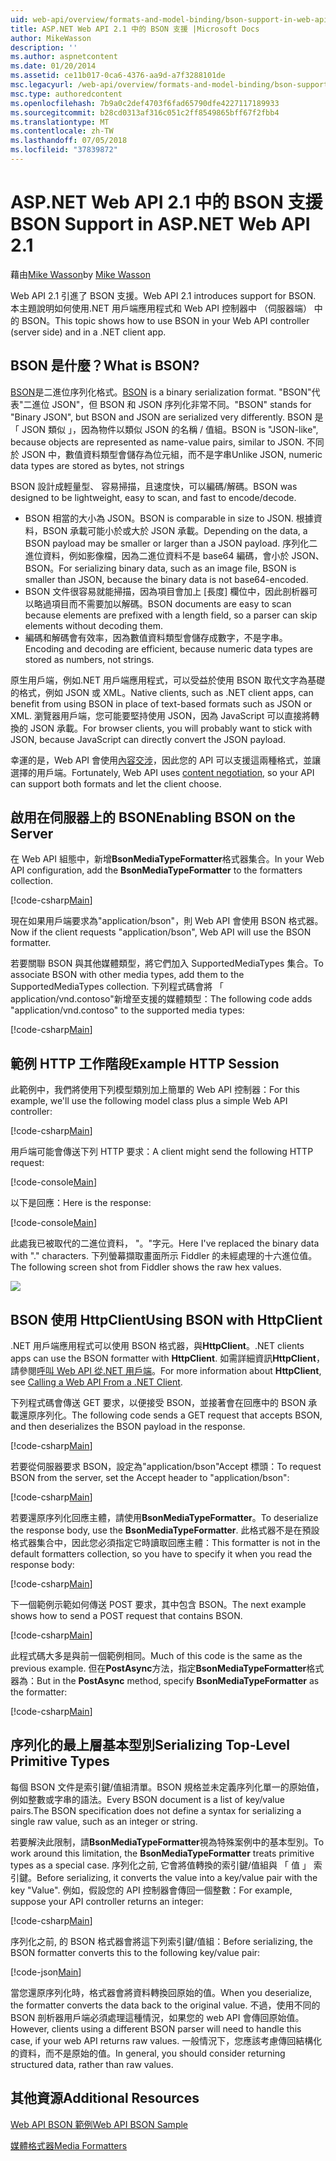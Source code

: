 ```yaml
---
uid: web-api/overview/formats-and-model-binding/bson-support-in-web-api-21
title: ASP.NET Web API 2.1 中的 BSON 支援 |Microsoft Docs
author: MikeWasson
description: ''
ms.author: aspnetcontent
ms.date: 01/20/2014
ms.assetid: ce11b017-0ca6-4376-aa9d-a7f3288101de
msc.legacyurl: /web-api/overview/formats-and-model-binding/bson-support-in-web-api-21
msc.type: authoredcontent
ms.openlocfilehash: 7b9a0c2def4703f6fad65790dfe4227117189933
ms.sourcegitcommit: b28cd0313af316c051c2ff8549865bff67f2fbb4
ms.translationtype: MT
ms.contentlocale: zh-TW
ms.lasthandoff: 07/05/2018
ms.locfileid: "37839872"
---
```

<a name="bson-support-in-aspnet-web-api-21"></a><span data-ttu-id="b60cc-102">ASP.NET Web API 2.1 中的 BSON 支援</span><span class="sxs-lookup"><span data-stu-id="b60cc-102">BSON Support in ASP.NET Web API 2.1</span></span>
====================
<span data-ttu-id="b60cc-103">藉由[Mike Wasson](https://github.com/MikeWasson)</span><span class="sxs-lookup"><span data-stu-id="b60cc-103">by [Mike Wasson](https://github.com/MikeWasson)</span></span>

<span data-ttu-id="b60cc-104">Web API 2.1 引進了 BSON 支援。</span><span class="sxs-lookup"><span data-stu-id="b60cc-104">Web API 2.1 introduces support for BSON.</span></span> <span data-ttu-id="b60cc-105">本主題說明如何使用.NET 用戶端應用程式和 Web API 控制器中 （伺服器端） 中的 BSON。</span><span class="sxs-lookup"><span data-stu-id="b60cc-105">This topic shows how to use BSON in your Web API controller (server side) and in a .NET client app.</span></span>

## <a name="what-is-bson"></a><span data-ttu-id="b60cc-106">BSON 是什麼？</span><span class="sxs-lookup"><span data-stu-id="b60cc-106">What is BSON?</span></span>

<span data-ttu-id="b60cc-107">[BSON](http://bsonspec.org/)是二進位序列化格式。</span><span class="sxs-lookup"><span data-stu-id="b60cc-107">[BSON](http://bsonspec.org/) is a binary serialization format.</span></span> <span data-ttu-id="b60cc-108">"BSON"代表"二進位 JSON"，但 BSON 和 JSON 序列化非常不同。</span><span class="sxs-lookup"><span data-stu-id="b60cc-108">"BSON" stands for "Binary JSON", but BSON and JSON are serialized very differently.</span></span> <span data-ttu-id="b60cc-109">BSON 是 「 JSON 類似 」，因為物件以類似 JSON 的名稱 / 值組。</span><span class="sxs-lookup"><span data-stu-id="b60cc-109">BSON is "JSON-like", because objects are represented as name-value pairs, similar to JSON.</span></span> <span data-ttu-id="b60cc-110">不同於 JSON 中，數值資料類型會儲存為位元組，而不是字串</span><span class="sxs-lookup"><span data-stu-id="b60cc-110">Unlike JSON, numeric data types are stored as bytes, not strings</span></span>

<span data-ttu-id="b60cc-111">BSON 設計成輕量型、 容易掃描，且速度快，可以編碼/解碼。</span><span class="sxs-lookup"><span data-stu-id="b60cc-111">BSON was designed to be lightweight, easy to scan, and fast to encode/decode.</span></span>

- <span data-ttu-id="b60cc-112">BSON 相當的大小為 JSON。</span><span class="sxs-lookup"><span data-stu-id="b60cc-112">BSON is comparable in size to JSON.</span></span> <span data-ttu-id="b60cc-113">根據資料，BSON 承載可能小於或大於 JSON 承載。</span><span class="sxs-lookup"><span data-stu-id="b60cc-113">Depending on the data, a BSON payload may be smaller or larger than a JSON payload.</span></span> <span data-ttu-id="b60cc-114">序列化二進位資料，例如影像檔，因為二進位資料不是 base64 編碼，會小於 JSON、 BSON。</span><span class="sxs-lookup"><span data-stu-id="b60cc-114">For serializing binary data, such as an image file, BSON is smaller than JSON, because the binary data is not base64-encoded.</span></span>
- <span data-ttu-id="b60cc-115">BSON 文件很容易就能掃描，因為項目會加上 [長度] 欄位中，因此剖析器可以略過項目而不需要加以解碼。</span><span class="sxs-lookup"><span data-stu-id="b60cc-115">BSON documents are easy to scan because elements are prefixed with a length field, so a parser can skip elements without decoding them.</span></span>
- <span data-ttu-id="b60cc-116">編碼和解碼會有效率，因為數值資料類型會儲存成數字，不是字串。</span><span class="sxs-lookup"><span data-stu-id="b60cc-116">Encoding and decoding are efficient, because numeric data types are stored as numbers, not strings.</span></span>

<span data-ttu-id="b60cc-117">原生用戶端，例如.NET 用戶端應用程式，可以受益於使用 BSON 取代文字為基礎的格式，例如 JSON 或 XML。</span><span class="sxs-lookup"><span data-stu-id="b60cc-117">Native clients, such as .NET client apps, can benefit from using BSON in place of text-based formats such as JSON or XML.</span></span> <span data-ttu-id="b60cc-118">瀏覽器用戶端，您可能要堅持使用 JSON，因為 JavaScript 可以直接將轉換的 JSON 承載。</span><span class="sxs-lookup"><span data-stu-id="b60cc-118">For browser clients, you will probably want to stick with JSON, because JavaScript can directly convert the JSON payload.</span></span>

<span data-ttu-id="b60cc-119">幸運的是，Web API 會使用[內容交涉](content-negotiation.md)，因此您的 API 可以支援這兩種格式，並讓選擇的用戶端。</span><span class="sxs-lookup"><span data-stu-id="b60cc-119">Fortunately, Web API uses [content negotiation](content-negotiation.md), so your API can support both formats and let the client choose.</span></span>

## <a name="enabling-bson-on-the-server"></a><span data-ttu-id="b60cc-120">啟用在伺服器上的 BSON</span><span class="sxs-lookup"><span data-stu-id="b60cc-120">Enabling BSON on the Server</span></span>

<span data-ttu-id="b60cc-121">在 Web API 組態中，新增**BsonMediaTypeFormatter**格式器集合。</span><span class="sxs-lookup"><span data-stu-id="b60cc-121">In your Web API configuration, add the **BsonMediaTypeFormatter** to the formatters collection.</span></span>

[!code-csharp[Main](bson-support-in-web-api-21/samples/sample1.cs)]

<span data-ttu-id="b60cc-122">現在如果用戶端要求為"application/bson"，則 Web API 會使用 BSON 格式器。</span><span class="sxs-lookup"><span data-stu-id="b60cc-122">Now if the client requests "application/bson", Web API will use the BSON formatter.</span></span>

<span data-ttu-id="b60cc-123">若要關聯 BSON 與其他媒體類型，將它們加入 SupportedMediaTypes 集合。</span><span class="sxs-lookup"><span data-stu-id="b60cc-123">To associate BSON with other media types, add them to the SupportedMediaTypes collection.</span></span> <span data-ttu-id="b60cc-124">下列程式碼會將 「 application/vnd.contoso"新增至支援的媒體類型：</span><span class="sxs-lookup"><span data-stu-id="b60cc-124">The following code adds "application/vnd.contoso" to the supported media types:</span></span>

[!code-csharp[Main](bson-support-in-web-api-21/samples/sample2.cs)]

## <a name="example-http-session"></a><span data-ttu-id="b60cc-125">範例 HTTP 工作階段</span><span class="sxs-lookup"><span data-stu-id="b60cc-125">Example HTTP Session</span></span>

<span data-ttu-id="b60cc-126">此範例中，我們將使用下列模型類別加上簡單的 Web API 控制器：</span><span class="sxs-lookup"><span data-stu-id="b60cc-126">For this example, we'll use the following model class plus a simple Web API controller:</span></span>

[!code-csharp[Main](bson-support-in-web-api-21/samples/sample3.cs)]

<span data-ttu-id="b60cc-127">用戶端可能會傳送下列 HTTP 要求：</span><span class="sxs-lookup"><span data-stu-id="b60cc-127">A client might send the following HTTP request:</span></span>

[!code-console[Main](bson-support-in-web-api-21/samples/sample4.cmd)]

<span data-ttu-id="b60cc-128">以下是回應：</span><span class="sxs-lookup"><span data-stu-id="b60cc-128">Here is the response:</span></span>

[!code-console[Main](bson-support-in-web-api-21/samples/sample5.cmd)]

<span data-ttu-id="b60cc-129">此處我已被取代的二進位資料， &quot;。&quot;字元。</span><span class="sxs-lookup"><span data-stu-id="b60cc-129">Here I've replaced the binary data with &quot;.&quot; characters.</span></span> <span data-ttu-id="b60cc-130">下列螢幕擷取畫面所示 Fiddler 的未經處理的十六進位值。</span><span class="sxs-lookup"><span data-stu-id="b60cc-130">The following screen shot from Fiddler shows the raw hex values.</span></span>

[![](bson-support-in-web-api-21/_static/image2.png)](bson-support-in-web-api-21/_static/image1.png)

## <a name="using-bson-with-httpclient"></a><span data-ttu-id="b60cc-131">BSON 使用 HttpClient</span><span class="sxs-lookup"><span data-stu-id="b60cc-131">Using BSON with HttpClient</span></span>

<span data-ttu-id="b60cc-132">.NET 用戶端應用程式可以使用 BSON 格式器，與**HttpClient**。</span><span class="sxs-lookup"><span data-stu-id="b60cc-132">.NET clients apps can use the BSON formatter with **HttpClient**.</span></span> <span data-ttu-id="b60cc-133">如需詳細資訊**HttpClient**，請參閱[呼叫 Web API 從.NET 用戶端](../advanced/calling-a-web-api-from-a-net-client.md)。</span><span class="sxs-lookup"><span data-stu-id="b60cc-133">For more information about **HttpClient**, see [Calling a Web API From a .NET Client](../advanced/calling-a-web-api-from-a-net-client.md).</span></span>

<span data-ttu-id="b60cc-134">下列程式碼會傳送 GET 要求，以便接受 BSON，並接著會在回應中的 BSON 承載還原序列化。</span><span class="sxs-lookup"><span data-stu-id="b60cc-134">The following code sends a GET request that accepts BSON, and then deserializes the BSON payload in the response.</span></span>

[!code-csharp[Main](bson-support-in-web-api-21/samples/sample6.cs)]

<span data-ttu-id="b60cc-135">若要從伺服器要求 BSON，設定為"application/bson"Accept 標頭：</span><span class="sxs-lookup"><span data-stu-id="b60cc-135">To request BSON from the server, set the Accept header to "application/bson":</span></span>

[!code-csharp[Main](bson-support-in-web-api-21/samples/sample7.cs)]

<span data-ttu-id="b60cc-136">若要還原序列化回應主體，請使用**BsonMediaTypeFormatter**。</span><span class="sxs-lookup"><span data-stu-id="b60cc-136">To deserialize the response body, use the **BsonMediaTypeFormatter**.</span></span> <span data-ttu-id="b60cc-137">此格式器不是在預設格式器集合中，因此您必須指定它時讀取回應主體：</span><span class="sxs-lookup"><span data-stu-id="b60cc-137">This formatter is not in the default formatters collection, so you have to specify it when you read the response body:</span></span>

[!code-csharp[Main](bson-support-in-web-api-21/samples/sample8.cs)]

<span data-ttu-id="b60cc-138">下一個範例示範如何傳送 POST 要求，其中包含 BSON。</span><span class="sxs-lookup"><span data-stu-id="b60cc-138">The next example shows how to send a POST request that contains BSON.</span></span>

[!code-csharp[Main](bson-support-in-web-api-21/samples/sample9.cs)]

<span data-ttu-id="b60cc-139">此程式碼大多是與前一個範例相同。</span><span class="sxs-lookup"><span data-stu-id="b60cc-139">Much of this code is the same as the previous example.</span></span> <span data-ttu-id="b60cc-140">但在**PostAsync**方法，指定**BsonMediaTypeFormatter**格式器為：</span><span class="sxs-lookup"><span data-stu-id="b60cc-140">But in the **PostAsync** method, specify **BsonMediaTypeFormatter** as the formatter:</span></span>

[!code-csharp[Main](bson-support-in-web-api-21/samples/sample10.cs)]

## <a name="serializing-top-level-primitive-types"></a><span data-ttu-id="b60cc-141">序列化的最上層基本型別</span><span class="sxs-lookup"><span data-stu-id="b60cc-141">Serializing Top-Level Primitive Types</span></span>

<span data-ttu-id="b60cc-142">每個 BSON 文件是索引鍵/值組清單。BSON 規格並未定義序列化單一的原始值，例如整數或字串的語法。</span><span class="sxs-lookup"><span data-stu-id="b60cc-142">Every BSON document is a list of key/value pairs.The BSON specification does not define a syntax for serializing a single raw value, such as an integer or string.</span></span>

<span data-ttu-id="b60cc-143">若要解決此限制，請**BsonMediaTypeFormatter**視為特殊案例中的基本型別。</span><span class="sxs-lookup"><span data-stu-id="b60cc-143">To work around this limitation, the **BsonMediaTypeFormatter** treats primitive types as a special case.</span></span> <span data-ttu-id="b60cc-144">序列化之前, 它會將值轉換的索引鍵/值組與 「 值 」 索引鍵。</span><span class="sxs-lookup"><span data-stu-id="b60cc-144">Before serializing, it converts the value into a key/value pair with the key "Value".</span></span> <span data-ttu-id="b60cc-145">例如，假設您的 API 控制器會傳回一個整數：</span><span class="sxs-lookup"><span data-stu-id="b60cc-145">For example, suppose your API controller returns an integer:</span></span>

[!code-csharp[Main](bson-support-in-web-api-21/samples/sample11.cs)]

<span data-ttu-id="b60cc-146">序列化之前, 的 BSON 格式器會將這下列索引鍵/值組：</span><span class="sxs-lookup"><span data-stu-id="b60cc-146">Before serializing, the BSON formatter converts this to the following key/value pair:</span></span>

[!code-json[Main](bson-support-in-web-api-21/samples/sample12.json)]

<span data-ttu-id="b60cc-147">當您還原序列化時，格式器會將資料轉換回原始的值。</span><span class="sxs-lookup"><span data-stu-id="b60cc-147">When you deserialize, the formatter converts the data back to the original value.</span></span> <span data-ttu-id="b60cc-148">不過，使用不同的 BSON 剖析器用戶端必須處理這種情況，如果您的 web API 會傳回原始值。</span><span class="sxs-lookup"><span data-stu-id="b60cc-148">However, clients using a different BSON parser will need to handle this case, if your web API returns raw values.</span></span> <span data-ttu-id="b60cc-149">一般情況下，您應該考慮傳回結構化的資料，而不是原始的值。</span><span class="sxs-lookup"><span data-stu-id="b60cc-149">In general, you should consider returning structured data, rather than raw values.</span></span>

## <a name="additional-resources"></a><span data-ttu-id="b60cc-150">其他資源</span><span class="sxs-lookup"><span data-stu-id="b60cc-150">Additional Resources</span></span>

[<span data-ttu-id="b60cc-151">Web API BSON 範例</span><span class="sxs-lookup"><span data-stu-id="b60cc-151">Web API BSON Sample</span></span>](https://aspnet.codeplex.com/SourceControl/latest#Samples/WebApi/BSONSample/)

[<span data-ttu-id="b60cc-152">媒體格式器</span><span class="sxs-lookup"><span data-stu-id="b60cc-152">Media Formatters</span></span>](media-formatters.md)
